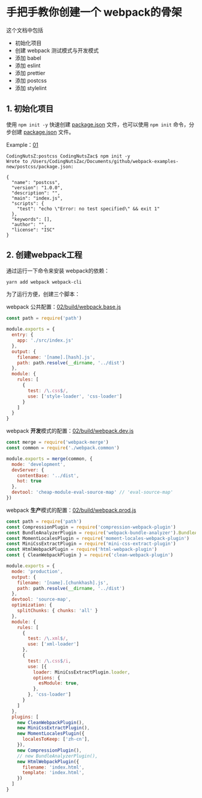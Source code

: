 # 手把手教你创建一个 webpack的骨架
这个文档中包括
* 初始化项目
* 创建 webpack 测试模式与开发模式
* 添加 babel
* 添加 eslint
* 添加 prettier
* 添加 postcss
* 添加 stylelint

## 1. 初始化项目
使用 `npm init -y` 快速创建 [package.json][10] 文件，也可以使用 `npm init` 命令，分步创建 [package.json][10] 文件。

Example：[01](./examples/01-init-project/package.json)
```
CodingNutsZ:postcss CodingNutsZac$ npm init -y
Wrote to /Users/CodingNutsZac/Documents/github/webpack-examples-new/postcss/package.json:

{
  "name": "postcss",
  "version": "1.0.0",
  "description": "",
  "main": "index.js",
  "scripts": {
    "test": "echo \"Error: no test specified\" && exit 1"
  },
  "keywords": [],
  "author": "",
  "license": "ISC"
}

```
> [10]: https://docs.npmjs.com/creating-a-package-json-file

## 2. 创建webpack工程

通过运行一下命令来安装 webpack的依赖：

```bash
yarn add webpack webpack-cli
```

为了运行方便，创建三个脚本：

webpack 公共配置：[02/build/webpack.base.js](./examples/02-create-webpack-project/build/webpack.base.js)

```javascript
const path = require('path')

module.exports = {
  entry: {
    app: './src/index.js'
  },
  output: {
    filename: '[name].[hash].js',
    path: path.resolve(__dirname, '../dist')
  },
  module: {
    rules: [
      {
        test: /\.css$/,
        use: ['style-loader', 'css-loader']
      }
    ]
  }
}

```

webpack **开发**模式的配置：[02/build/webpack.dev.js](./examples/02-create-webpack-project/build/webpack.dev.js)

```javascript
const merge = require('webpack-merge')
const common = require('./webpack.common')

module.exports = merge(common, {
  mode: 'development',
  devServer: {
    contentBase: '../dist',
    hot: true
  },
  devtool: 'cheap-module-eval-source-map' // 'eval-source-map'
})

```
webpack **生产**模式的配置：[02/build/webpack.prod.js](./examples/02-create-webpack-project/build/webpack.prod.js)

```javascript
const path = require('path')
const CompressionPlugin = require('compression-webpack-plugin')
const BundleAnalyzerPlugin = require('webpack-bundle-analyzer').BundleAnalyzerPlugin
const MomentLocalesPlugin = require('moment-locales-webpack-plugin')
const MiniCssExtractPlugin = require('mini-css-extract-plugin')
const HtmlWebpackPlugin = require('html-webpack-plugin')
const { CleanWebpackPlugin } = require('clean-webpack-plugin')

module.exports = {
  mode: 'production',
  output: {
    filename: '[name].[chunkhash].js',
    path: path.resolve(__dirname, '../dist')
  },
  devtool: 'source-map',
  optimization: {
    splitChunks: { chunks: 'all' }
  },
  module: {
    rules: [
      {
        test: /\.xml$/,
        use: ['xml-loader']
      },
      {
        test: /\.css$/i,
        use: [{
          loader: MiniCssExtractPlugin.loader,
          options: {
            esModule: true,
          },
        }, 'css-loader']
      }
    ]
  },
  plugins: [
    new CleanWebpackPlugin(),
    new MiniCssExtractPlugin(),
    new MomentLocalesPlugin({
      localesToKeep: ['zh-cn'],
    }),
    new CompressionPlugin(),
    // new BundleAnalyzerPlugin(),
    new HtmlWebpackPlugin({
      filename: 'index.html',
      template: 'index.html',
    })
  ]
}

```

